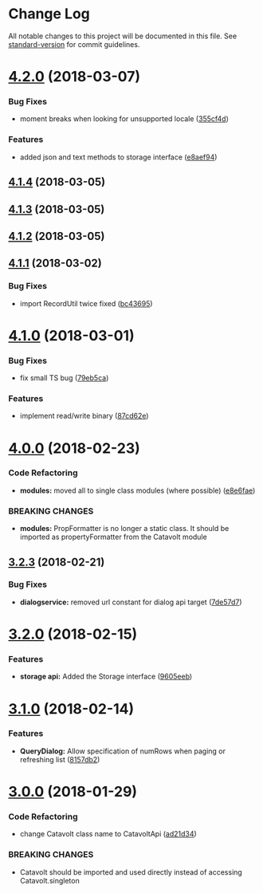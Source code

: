 # Change Log

All notable changes to this project will be documented in this file. See [standard-version](https://github.com/conventional-changelog/standard-version) for commit guidelines.

<a name="4.2.0"></a>
# [4.2.0](https://github.com/catavolt-oss/cv-dialog-sdk/compare/v4.1.4...v4.2.0) (2018-03-07)


### Bug Fixes

* moment breaks when looking for unsupported locale ([355cf4d](https://github.com/catavolt-oss/cv-dialog-sdk/commit/355cf4d))


### Features

* added json and text methods to storage interface ([e8aef94](https://github.com/catavolt-oss/cv-dialog-sdk/commit/e8aef94))



<a name="4.1.4"></a>
## [4.1.4](https://github.com/catavolt-oss/cv-dialog-sdk/compare/v4.1.3...v4.1.4) (2018-03-05)



<a name="4.1.3"></a>
## [4.1.3](https://github.com/catavolt-oss/cv-dialog-sdk/compare/v4.1.2...v4.1.3) (2018-03-05)



<a name="4.1.2"></a>
## [4.1.2](https://github.com/catavolt-oss/cv-dialog-sdk/compare/v4.1.1...v4.1.2) (2018-03-05)



<a name="4.1.1"></a>
## [4.1.1](https://github.com/catavolt-oss/cv-dialog-sdk/compare/v4.1.0...v4.1.1) (2018-03-02)


### Bug Fixes

* import RecordUtil twice fixed ([bc43695](https://github.com/catavolt-oss/cv-dialog-sdk/commit/bc43695))



<a name="4.1.0"></a>
# [4.1.0](https://github.com/catavolt-oss/cv-dialog-sdk/compare/v4.0.0...v4.1.0) (2018-03-01)


### Bug Fixes

* fix small TS bug ([79eb5ca](https://github.com/catavolt-oss/cv-dialog-sdk/commit/79eb5ca))


### Features

* implement read/write binary ([87cd62e](https://github.com/catavolt-oss/cv-dialog-sdk/commit/87cd62e))



<a name="4.0.0"></a>
# [4.0.0](https://github.com/catavolt-oss/cv-dialog-sdk/compare/v3.2.3...v4.0.0) (2018-02-23)


### Code Refactoring

* **modules:** moved all to single class modules (where possible) ([e8e6fae](https://github.com/catavolt-oss/cv-dialog-sdk/commit/e8e6fae))


### BREAKING CHANGES

* **modules:** PropFormatter is no longer a static class.  It should be imported as
propertyFormatter from the Catavolt module



<a name="3.2.3"></a>
## [3.2.3](https://github.com/catavolt-oss/cv-dialog-sdk/compare/v3.2.2...v3.2.3) (2018-02-21)


### Bug Fixes

* **dialogservice:** removed url constant for dialog api target ([7de57d7](https://github.com/catavolt-oss/cv-dialog-sdk/commit/7de57d7))



<a name="3.2.0"></a>
# [3.2.0](https://github.com/catavolt-oss/cv-dialog-sdk/compare/v3.1.4...v3.2.0) (2018-02-15)


### Features

* **storage api:** Added the Storage interface ([9605eeb](https://github.com/catavolt-oss/cv-dialog-sdk/commit/9605eeb))


<a name="3.1.0"></a>
# [3.1.0](https://git.catavolt.com/javascript/sdk/compare/v3.0.1...v3.1.0) (2018-02-14)


### Features

* **QueryDialog:** Allow specification of numRows when paging or refreshing list ([8157db2](https://git.catavolt.com/javascript/sdk/commits/8157db2))


<a name="3.0.0"></a>
# [3.0.0](https://git.catavolt.com/javascript/sdk/compare/2.0.0...3.0.0) (2018-01-29)


### Code Refactoring

* change Catavolt class name to CatavoltApi ([ad21d34](https://git.catavolt.com/javascript/sdk/commits/ad21d34))


### BREAKING CHANGES

* Catavolt should be imported and used directly instead of accessing
Catavolt.singleton

